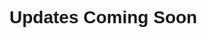 <!DOCTYPE html>
<html lang="en">
<head>
<title>Home|Sabrina Meikle</title>
<meta charset="UTF-8">
<meta name="viewport" content="width=device-width, initial-scale=1">
<style>
body {
  font-family: Arial, Helvetica, sans-serif;
}
</style>
</head>
<body>

<h1>Updates Coming Soon</h1>

</body>
</html>
